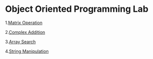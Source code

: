 # Object Oriented Programming Lab

1.[Matrix Operation](matrix_operations)

2.[Complex Addition](complex_addition)

3.[Array Search](array_search)

4.[String Manipulation](string_manipulation)

